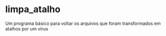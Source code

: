 # limpa_atalho
  Um programa básico para voltar os arquivos que foram transformados em atalhos por um vírus
